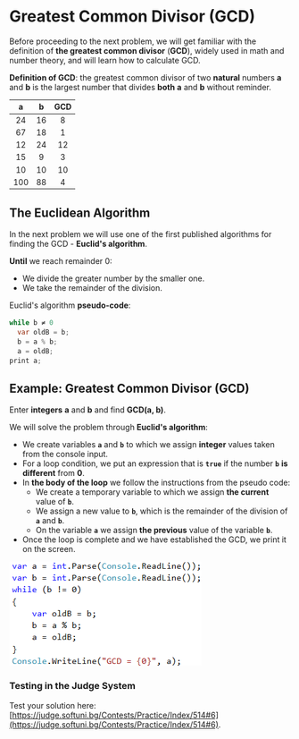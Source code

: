 # Greatest Common Divisor (GCD)

Before proceeding to the next problem, we will get familiar with the definition of **the greatest common divisor** (**GCD**), widely used in math and number theory, and will learn how to calculate GCD.

**Definition of GCD**: the greatest common divisor of two **natural** numbers **a** and **b** is the largest number that divides **both** **a** and **b** without reminder.

|a|b|GCD| 
|:---:|:---:|:---:| 
|24|16|8|
|67|18|1|
|12|24|12|
|15|9|3|
|10|10|10|
|100|88|4|

## The Euclidean Algorithm

In the next problem we will use one of the first published algorithms for finding the GCD - **Euclid's algorithm**.

**Until** we reach remainder 0:

   * We divide the greater number by the smaller one.
   * We take the remainder of the division.

Euclid's algorithm **pseudo-code**:

```csharp
while b ≠ 0
  var oldB = b;
  b = a % b;
  a = oldB;
print а;
```

## Example: Greatest Common Divisor (GCD)

Enter **integers** **a** and **b** and find **GCD(a, b)**.

We will solve the problem through **Euclid's algorithm**:

   * We create variables **`a`** and **`b`** to which we assign **integer** values taken from the console input.
   * For a loop condition, we put an expression that is **`true`** if the number **`b`** **is different** from **0**.
   * In **the body of the loop** we follow the instructions from the pseudo code:
      * We create a temporary variable to which we assign **the current** value of **`b`**.
      * We assign a new value to **`b`**, which is the remainder of the division of **`a`** and **`b`**.
      * On the variable **`a`** we assign **the previous** value of the variable **`b`**.
   * Once the loop is complete and we have established the GCD, we print it on the screen.

![](/assets/chapter-7-images/07.GCD-01.png)

### Testing in the Judge System

Test your solution here: [https://judge.softuni.bg/Contests/Practice/Index/514#6](https://judge.softuni.bg/Contests/Practice/Index/514#6).
